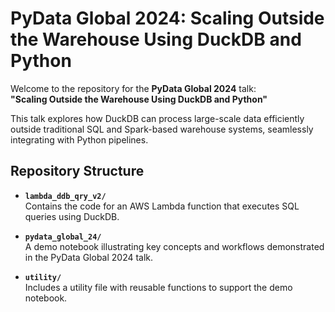 # PyData Global 2024: Scaling Outside the Warehouse Using DuckDB and Python

Welcome to the repository for the **PyData Global 2024** talk:  
**"Scaling Outside the Warehouse Using DuckDB and Python"**

This talk explores how DuckDB can process large-scale data efficiently outside traditional SQL and Spark-based warehouse systems, seamlessly integrating with Python pipelines.

## Repository Structure

- **`lambda_ddb_qry_v2/`**  
  Contains the code for an AWS Lambda function that executes SQL queries using DuckDB.  

- **`pydata_global_24/`**  
  A demo notebook illustrating key concepts and workflows demonstrated in the PyData Global 2024 talk.  

- **`utility/`**  
  Includes a utility file with reusable functions to support the demo notebook.
